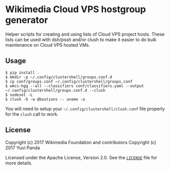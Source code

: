 Wikimedia Cloud VPS hostgroup generator
=======================================

Helper scripts for creating and using lists of Cloud VPS project hosts. These
lists can be used with dsh/pssh and/or clush to make it easier to do bulk
maintenance on Cloud VPS hosted VMs.

Usage
-----
```
$ pip install .
$ mkdir -p ~/.config/clustershell/groups.conf.d
$ cp conf/groups.conf ~/.config/clustershell/groups.conf
$ wmcs-hgg --all --classifiers conf/classifiers.yaml --output ~/.config/clustershell/groups.conf.d --clush
$ nodeset -L
$ clush -b -w @bastions -- uname -a
```

You will need to setup your `~/.config/clustershell/clush.conf` file properly
for the `clush` call to work.

License
-------
Copyright (c) 2017 Wikimedia Foundation and contributors
Copyright (c) 2017 Yuvi Panda

Licensed under the Apache License, Version 2.0. See the [`LICENSE`](LICENSE)
file for more details.
